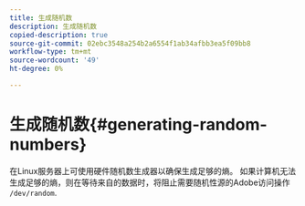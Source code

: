 ```yaml
---
title: 生成随机数
description: 生成随机数
copied-description: true
source-git-commit: 02ebc3548a254b2a6554f1ab34afbb3ea5f09bb8
workflow-type: tm+mt
source-wordcount: '49'
ht-degree: 0%

---
```


# 生成随机数{#generating-random-numbers}

在Linux服务器上可使用硬件随机数生成器以确保生成足够的熵。 如果计算机无法生成足够的熵，则在等待来自的数据时，将阻止需要随机性源的Adobe访问操作 `/dev/random`.

